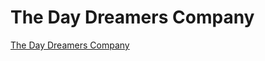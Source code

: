 # The Day Dreamers Company
[The Day Dreamers Company](https://www.youtube.com/c/THEDAYDREAMERSCOMPANY)
